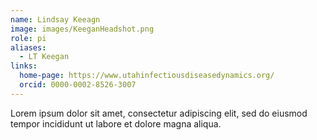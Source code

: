 ```yaml
---
name: Lindsay Keeagn
image: images/KeeganHeadshot.png
role: pi
aliases:
  - LT Keegan
links:
  home-page: https://www.utahinfectiousdiseasedynamics.org/
  orcid: 0000-0002-8526-3007
---
```


Lorem ipsum dolor sit amet, consectetur adipiscing elit, sed do eiusmod tempor incididunt ut labore et dolore magna aliqua.
